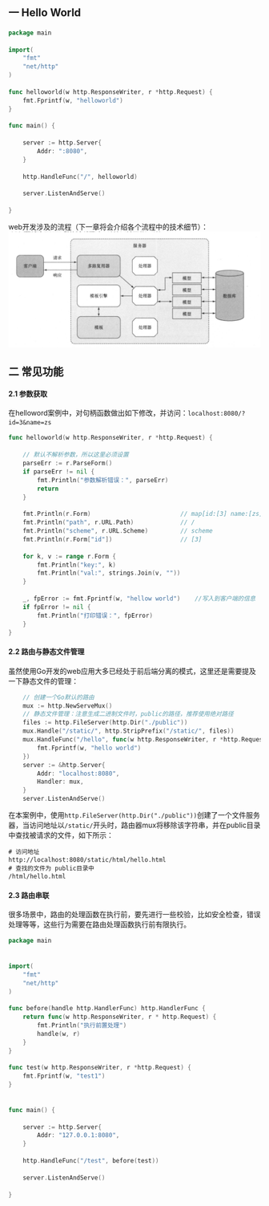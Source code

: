 ## 一 Hello World

```go
package main

import(
	"fmt"
	"net/http"
)

func helloworld(w http.ResponseWriter, r *http.Request) {
	fmt.Fprintf(w, "helloworld")
}

func main() {

	server := http.Server{
		Addr: ":8080",
	}

	http.HandleFunc("/", helloworld)

	server.ListenAndServe()

}
```

web开发涉及的流程（下一章将会介绍各个流程中的技术细节）：
![](../images/Golang/web-01.png)

## 二 常见功能

#### 2.1 参数获取

在helloword案例中，对句柄函数做出如下修改，并访问：`localhost:8080/?id=3&name=zs`
```go
func helloworld(w http.ResponseWriter, r *http.Request) {

	// 默认不解析参数，所以这里必须设置
	parseErr := r.ParseForm()					
	if parseErr != nil {
		fmt.Println("参数解析错误：", parseErr)
		return
	}

	fmt.Println(r.Form)							// map[id:[3] name:[zs]]
	fmt.Println("path", r.URL.Path)				// /
	fmt.Println("scheme", r.URL.Scheme)			// scheme
	fmt.Println(r.Form["id"])					// [3]

	for k, v := range r.Form {
		fmt.Println("key:", k)
		fmt.Println("val:", strings.Join(v, ""))
	}

	_, fpError := fmt.Fprintf(w, "hellow world") 	//写入到客户端的信息
	if fpError != nil {
		fmt.Println("打印错误：", fpError)
	}
}
```

#### 2.2 路由与静态文件管理

虽然使用Go开发的web应用大多已经处于前后端分离的模式，这里还是需要提及一下静态文件的管理：
```go
	// 创建一个Go默认的路由
	mux := http.NewServeMux()
	// 静态文件管理：注意生成二进制文件时，public的路径，推荐使用绝对路径
	files := http.FileServer(http.Dir("./public"))
	mux.Handle("/static/", http.StripPrefix("/static/", files))
	mux.HandleFunc("/hello", func(w http.ResponseWriter, r *http.Request){
		fmt.Fprintf(w, "hello world")
	})
	server := &http.Server{
		Addr: "localhost:8080",
		Handler: mux,
	}
	server.ListenAndServe()
```

在本案例中，使用`http.FileServer(http.Dir("./public"))`创建了一个文件服务器，当访问地址以`/static/`开头时，路由器mux将移除该字符串，并在public目录中查找被请求的文件，如下所示：
```
# 访问地址
http://localhost:8080/static/html/hello.html
# 查找的文件为 public目录中
/html/hello.html
```

#### 2.3 路由串联

很多场景中，路由的处理函数在执行前，要先进行一些校验，比如安全检查，错误处理等等，这些行为需要在路由处理函数执行前有限执行。 

```go
package main


import(
	"fmt"
	"net/http"
)

func before(handle http.HandlerFunc) http.HandlerFunc {
	return func(w http.ResponseWriter, r * http.Request) {
		fmt.Println("执行前置处理")
		handle(w, r)
	}
}

func test(w http.ResponseWriter, r *http.Request) {
	fmt.Fprintf(w, "test1")
}


func main() {

	server := http.Server{
		Addr: "127.0.0.1:8080",
	}

	http.HandleFunc("/test", before(test))

	server.ListenAndServe()

}

```


